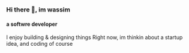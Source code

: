 ### Hi there 👋, im wassim
#### a softwre developer
I enjoy building & designing things
Right now, im thinkin about a startup idea, and coding of course
